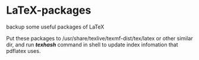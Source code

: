 # LaTeX-packages
backup some useful packages of LaTeX

Put these packages to /usr/share/texlive/texmf-dist/tex/latex or other similar dir, and run ***texhash*** command in shell to update index infomation that pdflatex uses.
